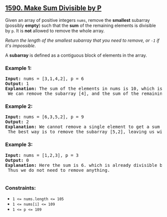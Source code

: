 ## [1590. Make Sum Divisible by P](https://leetcode.com/problems/make-sum-divisible-by-p)

Given an array of positive integers <code>nums</code>, remove the <strong>smallest</strong> subarray (possibly <strong>empty</strong>) such that the <strong>sum</strong> of the remaining elements is divisible by <code>p</code>. It is <strong>not</strong> allowed to remove the whole array.

<em>Return the length of the smallest subarray that you need to remove, or <code>-1</code> if it's impossible</em>.

A <strong>subarray</strong> is defined as a contiguous block of elements in the array.

### **Example 1:**
<pre>
<strong>Input:</strong> nums = [3,1,4,2], p = 6
<strong>Output:</strong> 1
<strong>Explanation:</strong> The sum of the elements in nums is 10, which is not divisible by 6. 
 We can remove the subarray [4], and the sum of the remaining elements is 6, which is divisible by 6.
</pre>
### **Example 2:**
<pre>
<strong>Input:</strong> nums = [6,3,5,2], p = 9
<strong>Output:</strong> 2
<strong>Explanation:</strong> We cannot remove a single element to get a sum divisible by 9. 
 The best way is to remove the subarray [5,2], leaving us with [6,3] with sum 9.
</pre>
### **Example 3:**
<pre>
<strong>Input:</strong> nums = [1,2,3], p = 3
<strong>Output:</strong> 0
<strong>Explanation:</strong> Here the sum is 6. which is already divisible by 3. 
 Thus we do not need to remove anything.
 </pre>

### **Constraints:**
- <code>1 <= nums.length <= 105</code>
- <code>1 <= nums[i] <= 109</code>
- <code>1 <= p <= 109</code>
